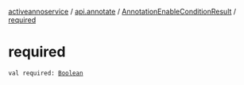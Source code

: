 [activeannoservice](../../index.md) / [api.annotate](../index.md) / [AnnotationEnableConditionResult](index.md) / [required](./required.md)

# required

`val required: `[`Boolean`](https://kotlinlang.org/api/latest/jvm/stdlib/kotlin/-boolean/index.html)